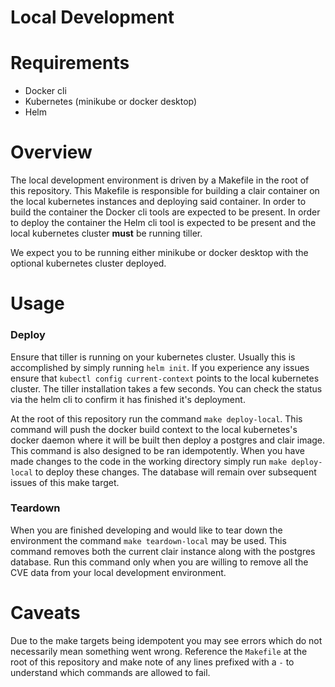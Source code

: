 # Local Development

# Requirements
* Docker cli
* Kubernetes (minikube or docker desktop)
* Helm 

# Overview 
The local development environment is driven by a Makefile in the root of this repository. This Makefile is responsible for building a clair container on the local kubernetes instances and deploying said container. In order to build the container the Docker cli tools are expected to be present. In order to deploy the container the Helm cli tool is expected to be present and the local kubernetes cluster **must** be running tiller. 

We expect you to be running either minikube or docker desktop with the optional kubernetes cluster deployed. 

# Usage
### Deploy
Ensure that tiller is running on your kubernetes cluster. Usually this is accomplished by simply running `helm init`. If you experience any issues ensure that `kubectl config current-context` points to the local kubernetes cluster.
The tiller installation takes a few seconds. You can check the status via the helm cli to confirm it has finished it's deployment.

At the root of this repository run the command `make deploy-local`. This command will push the docker build context to the local kubernetes's docker daemon where it will be built then deploy a postgres and clair image. This command is also designed to be ran idempotently. When you have made changes to the code in the working directory simply run `make deploy-local` to deploy these changes. The database will remain over subsequent issues of this make target. 

### Teardown
When you are finished developing and would like to tear down the environment the command `make teardown-local` may be used. This command removes both the current clair instance along with the postgres database. Run this command only when you are willing to remove all the CVE data from your local development environment.

# Caveats
Due to the make targets being idempotent you may see errors which do not necessarily mean something went wrong. Reference the `Makefile` at the root of this repository and make note of any lines prefixed with a `-` to understand which commands are allowed to fail.
